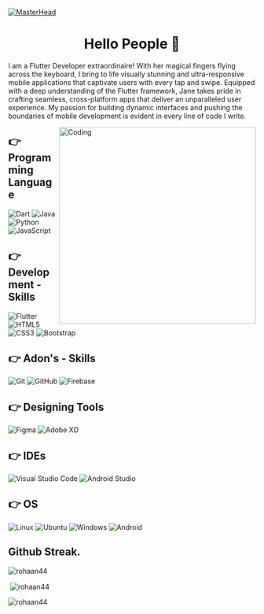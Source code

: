 [![MasterHead](https://blogger.googleusercontent.com/img/b/R29vZ2xl/AVvXsEjg7jeq76KpkuioH0SWMX5GK2GX_0DkKCkJDcnFolc132o8b1KaN5G_SomVFuO6uu0bhS4fbkV2y91Rwb5cumcI9dhK_tQu9Krbrf5tXnUzsnxRGVQP-rT67lQi6dio7PYaUxdtHR77r5xNR5_BDgdezS005uAQaM6z_ZhWwfT3TsIcmVzadEzHK9B1Gw/s16000/Rohan%20Bhai.png)](https://rishavchanda.io)

<h1 align="center">Hello People 👋</h1>

<p>I am a Flutter Developer extraordinaire! With her magical fingers flying across the keyboard, I bring to life visually stunning and ultra-responsive mobile applications that captivate users with every tap and swipe. Equipped with a deep understanding of the Flutter framework, Jane takes pride in crafting seamless, cross-platform apps that deliver an unparalleled user experience. My passion for building dynamic interfaces and pushing the boundaries of mobile development is evident in every line of code I write.</p>

<img align="right" alt="Coding" width="400" src="https://media2.giphy.com/media/qgQUggAC3Pfv687qPC/giphy.gif">

## 👉 Programming Language
![Dart](https://img.shields.io/badge/dart-%23323330.svg?style=for-the-badge&logo=dart&logoColor=#5DADE2)
![Java](https://img.shields.io/badge/java-%23323330.svg?style=for-the-badge&logo=java&logoColor=#5DADE2)
![Python](https://img.shields.io/badge/python-%23323330.svg?style=for-the-badge&logo=python&logoColor=#5DADE2)
![JavaScript](https://img.shields.io/badge/javascript-%23323330.svg?style=for-the-badge&logo=javascript&logoColor=%23F7DF1E)


## 👉 Development - Skills
![Flutter](https://img.shields.io/badge/flutter-039BE5?style=for-the-badge&logo=flutter&logoColor=white)
![HTML5](https://img.shields.io/badge/html5-%23E34F26.svg?style=for-the-badge&logo=html5&logoColor=white)
![CSS3](https://img.shields.io/badge/css3-%231572B6.svg?style=for-the-badge&logo=css3&logoColor=white)
![Bootstrap](https://img.shields.io/badge/bootstrap-%23563D7C.svg?style=for-the-badge&logo=bootstrap&logoColor=white)

## 👉 Adon's - Skills
![Git](https://img.shields.io/badge/git-%23F05033.svg?style=for-the-badge&logo=git&logoColor=white)
![GitHub](https://img.shields.io/badge/github-%23121011.svg?style=for-the-badge&logo=github&logoColor=white)
![Firebase](https://img.shields.io/badge/Firebase-FCC624?style=for-the-badge&logo=firebase&logoColor=white)

## 👉 Designing Tools
![Figma](https://img.shields.io/badge/figma-%23F24E1E.svg?style=for-the-badge&logo=figma&logoColor=white)
![Adobe XD](https://img.shields.io/badge/Adobe%20xd-8E44AD.svg?style=for-the-badge&logo=Adobe%20XD&logoColor=white)


## 👉 IDEs
![Visual Studio Code](https://img.shields.io/badge/Visual%20Studio%20Code-0078d7.svg?style=for-the-badge&logo=visual-studio-code&logoColor=white)
![Android Studio](https://img.shields.io/badge/android%20Studio-2ECC71.svg?style=for-the-badge&logo=android-studio&logoColor=white)

## 👉 OS
![Linux](https://img.shields.io/badge/Linux-FCC624?style=for-the-badge&logo=linux&logoColor=black)
![Ubuntu](https://img.shields.io/badge/Ubuntu-E95420?style=for-the-badge&logo=ubuntu&logoColor=white)
![Windows](https://img.shields.io/badge/Windows-0078D6?style=for-the-badge&logo=windows&logoColor=white)
![Android](https://img.shields.io/badge/Android-3DDC84?style=for-the-badge&logo=android&logoColor=white)


<h2>Github Streak.</h2>
<p><img align="center" src="https://github-readme-streak-stats.herokuapp.com/?user=rohaan44&" alt="rohaan44" /></p>

<p>&nbsp;<img align="center" src="https://github-readme-stats.vercel.app/api?username=rohaan44&show_icons=true&locale=en" alt="rohaan44" /></p>

<p><img align="left" src="https://github-readme-stats.vercel.app/api/top-langs?username=rohaan44&show_icons=true&locale=en&layout=compact" alt="rohaan44" /></p>
